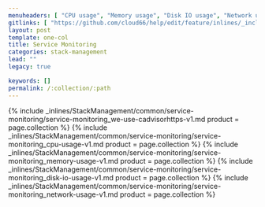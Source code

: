 ```yaml
---
menuheaders: [ "CPU usage", "Memory usage", "Disk IO usage", "Network usage" ]
gitlinks: [ "https://github.com/cloud66/help/edit/feature/inlines/_includes/_inlines/StackManagement/common/service-monitoring/service-monitoring_we-use-cadvisorhttps-v1.md", "https://github.com/cloud66/help/edit/feature/inlines/_includes/_inlines/StackManagement/common/service-monitoring/service-monitoring_cpu-usage-v1.md", "https://github.com/cloud66/help/edit/feature/inlines/_includes/_inlines/StackManagement/common/service-monitoring/service-monitoring_memory-usage-v1.md", "https://github.com/cloud66/help/edit/feature/inlines/_includes/_inlines/StackManagement/common/service-monitoring/service-monitoring_disk-io-usage-v1.md", "https://github.com/cloud66/help/edit/feature/inlines/_includes/_inlines/StackManagement/common/service-monitoring/service-monitoring_network-usage-v1.md" ]
layout: post
template: one-col
title: Service Monitoring
categories: stack-management
lead: ""
legacy: true

keywords: []
permalink: /:collection/:path
---
```




{% include _inlines/StackManagement/common/service-monitoring/service-monitoring_we-use-cadvisorhttps-v1.md  product = page.collection %}
{% include _inlines/StackManagement/common/service-monitoring/service-monitoring_cpu-usage-v1.md  product = page.collection %}
{% include _inlines/StackManagement/common/service-monitoring/service-monitoring_memory-usage-v1.md  product = page.collection %}
{% include _inlines/StackManagement/common/service-monitoring/service-monitoring_disk-io-usage-v1.md  product = page.collection %}
{% include _inlines/StackManagement/common/service-monitoring/service-monitoring_network-usage-v1.md  product = page.collection %}